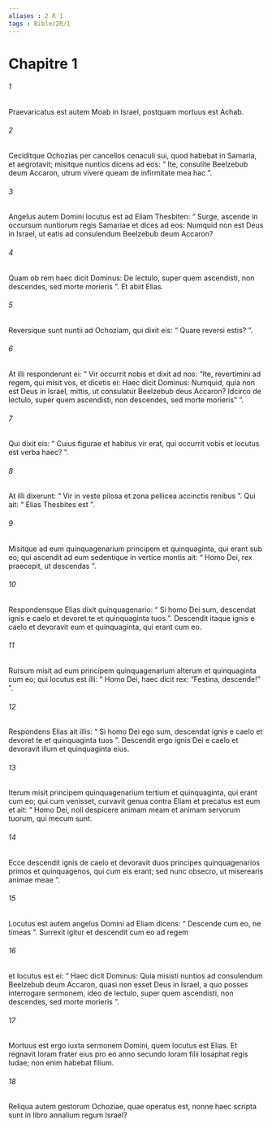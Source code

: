 ```yaml
---
aliases : 2 R 1
tags : Bible/2R/1
---
```


# Chapitre 1

###### 1
Praevaricatus est autem Moab in Israel, postquam mortuus est Achab. 
###### 2
Ceciditque Ochozias per cancellos cenaculi sui, quod habebat in Samaria, et aegrotavit; misitque nuntios dicens ad eos: “ Ite, consulite Beelzebub deum Accaron, utrum vivere queam de infirmitate mea hac ”.
###### 3
Angelus autem Domini locutus est ad Eliam Thesbiten: “ Surge, ascende in occursum nuntiorum regis Samariae et dices ad eos: Numquid non est Deus in Israel, ut eatis ad consulendum Beelzebub deum Accaron? 
###### 4
Quam ob rem haec dicit Dominus: De lectulo, super quem ascendisti, non descendes, sed morte morieris ”. Et abiit Elias. 
###### 5
Reversique sunt nuntii ad Ochoziam, qui dixit eis: “ Quare reversi estis? ”. 
###### 6
At illi responderunt ei: “ Vir occurrit nobis et dixit ad nos: “Ite, revertimini ad regem, qui misit vos, et dicetis ei: Haec dicit Dominus: Numquid, quia non est Deus in Israel, mittis, ut consulatur Beelzebub deus Accaron? Idcirco de lectulo, super quem ascendisti, non descendes, sed morte morieris” ”. 
###### 7
Qui dixit eis: “ Cuius figurae et habitus vir erat, qui occurrit vobis et locutus est verba haec? ”. 
###### 8
At illi dixerunt: “ Vir in veste pilosa et zona pellicea accinctis renibus ”. Qui ait: “ Elias Thesbites est ”.
###### 9
Misitque ad eum quinquagenarium principem et quinquaginta, qui erant sub eo; qui ascendit ad eum sedentique in vertice montis ait: “ Homo Dei, rex praecepit, ut descendas ”. 
###### 10
Respondensque Elias dixit quinquagenario: “ Si homo Dei sum, descendat ignis e caelo et devoret te et quinquaginta tuos ”. Descendit itaque ignis e caelo et devoravit eum et quinquaginta, qui erant cum eo. 
###### 11
Rursum misit ad eum principem quinquagenarium alterum et quinquaginta cum eo; qui locutus est illi: “ Homo Dei, haec dicit rex: “Festina, descende!” ”. 
###### 12
Respondens Elias ait illis: “ Si homo Dei ego sum, descendat ignis e caelo et devoret te et quinquaginta tuos ”. Descendit ergo ignis Dei e caelo et devoravit illum et quinquaginta eius. 
###### 13
Iterum misit principem quinquagenarium tertium et quinquaginta, qui erant cum eo; qui cum venisset, curvavit genua contra Eliam et precatus est eum et ait: “ Homo Dei, noli despicere animam meam et animam servorum tuorum, qui mecum sunt. 
###### 14
Ecce descendit ignis de caelo et devoravit duos principes quinquagenarios primos et quinquagenos, qui cum eis erant; sed nunc obsecro, ut miserearis animae meae ”.
###### 15
Locutus est autem angelus Domini ad Eliam dicens: “ Descende cum eo, ne timeas ”. Surrexit igitur et descendit cum eo ad regem 
###### 16
et locutus est ei: “ Haec dicit Dominus: Quia misisti nuntios ad consulendum Beelzebub deum Accaron, quasi non esset Deus in Israel, a quo posses interrogare sermonem, ideo de lectulo, super quem ascendisti, non descendes, sed morte morieris ”.
###### 17
Mortuus est ergo iuxta sermonem Domini, quem locutus est Elias. Et regnavit Ioram frater eius pro eo anno secundo Ioram filii Iosaphat regis Iudae; non enim habebat filium. 
###### 18
Reliqua autem gestorum Ochoziae, quae operatus est, nonne haec scripta sunt in libro annalium regum Israel?
